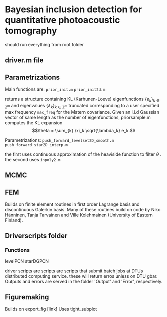 # Bayesian inclusion detection for quantitative photoacoustic tomography

 should run everything from root folder

## driver.m file

## Parametrizations
Main functions are:
`prior_init.m`
`prior_init2d.m`

returns a structure containing KL (Karhunen-Loeve) eigenfunctions $`\{e_k\}_{k\in \mathbb{Z}^m}`$ and eigenvalues $`\{\lambda_k\}_{k\in \mathbb{Z}^m}`$ truncated corresponding to a user specified max frequency `max_freq` for the Matern covariance.
Given an i.i.d Gaussian vector of same length as the number of eigenfunctions, priorsample.m computes the KL expansion
$$\theta = \sum_{k} \xi_k \sqrt{\lambda_k} e_k.$$


Parametrizations:
`push_forward_levelset2D_smooth.m`
`push_forward_star2D_interp.m`

the first uses continuous approximation of the heaviside function to filter $`\theta`$ .
the second uses `inpoly2.m`

## MCMC

## FEM
Builds on finite element routines in first order Lagrange basis and discontinuous Galerkin basis. Many of these routines build on code by Niko Hänninen, Tanja Tarvainen and Ville Kolehmainen (University of Eastern Finland).

## Driverscripts folder
### Functions
levelPCN
starDGPCN


driver scripts are scripts are scripts that submit batch jobs at DTUs distributed computing service. these will return erros unless on DTU gbar. Outputs and errors are served in the folder 'Output' and 'Error', respectively.

## Figuremaking
Builds on export_fig [link]
Uses tight_subplot
